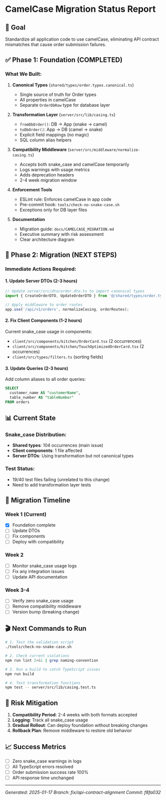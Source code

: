 # CamelCase Migration Status Report

## 🎯 Goal
Standardize all application code to use camelCase, eliminating API contract mismatches that cause order submission failures.

## ✅ Phase 1: Foundation (COMPLETED)

### What We Built:
1. **Canonical Types** (`shared/types/order.types.canonical.ts`)
   - Single source of truth for Order types
   - All properties in camelCase
   - Separate `OrderDbRow` type for database layer

2. **Transformation Layer** (`server/src/lib/casing.ts`)
   - `fromDbOrder()`: DB → App (snake → camel)
   - `toDbOrder()`: App → DB (camel → snake)
   - Explicit field mappings (no magic)
   - SQL column alias helpers

3. **Compatibility Middleware** (`server/src/middleware/normalize-casing.ts`)
   - Accepts both snake_case and camelCase temporarily
   - Logs warnings with usage metrics
   - Adds deprecation headers
   - 2-4 week migration window

4. **Enforcement Tools**
   - ESLint rule: Enforces camelCase in app code
   - Pre-commit hook: `tools/check-no-snake-case.sh`
   - Exceptions only for DB layer files

5. **Documentation**
   - Migration guide: `docs/CAMELCASE_MIGRATION.md`
   - Executive summary with risk assessment
   - Clear architecture diagram

## 🚧 Phase 2: Migration (NEXT STEPS)

### Immediate Actions Required:

#### 1. Update Server DTOs (2-3 hours)
```typescript
// Update server/src/dto/order.dto.ts to import canonical types
import { CreateOrderDTO, UpdateOrderDTO } from '@/shared/types/order.types.canonical';

// Apply middleware to order routes
app.use('/api/v1/orders', normalizeCasing, orderRoutes);
```

#### 2. Fix Client Components (1-2 hours)
Current snake_case usage in components:
- `client/src/components/kitchen/OrderCard.tsx` (2 occurrences)
- `client/src/components/kitchen/TouchOptimizedOrderCard.tsx` (2 occurrences)
- `client/src/types/filters.ts` (sorting fields)

#### 3. Update Queries (2-3 hours)
Add column aliases to all order queries:
```sql
SELECT
  customer_name AS "customerName",
  table_number AS "tableNumber"
FROM orders
```

## 📊 Current State

### Snake_case Distribution:
- **Shared types**: 104 occurrences (main issue)
- **Client components**: 1 file affected
- **Server DTOs**: Using transformation but not canonical types

### Test Status:
- 19/40 test files failing (unrelated to this change)
- Need to add transformation layer tests

## 🔄 Migration Timeline

### Week 1 (Current)
- [x] Foundation complete
- [ ] Update DTOs
- [ ] Fix components
- [ ] Deploy with compatibility

### Week 2
- [ ] Monitor snake_case usage logs
- [ ] Fix any integration issues
- [ ] Update API documentation

### Week 3-4
- [ ] Verify zero snake_case usage
- [ ] Remove compatibility middleware
- [ ] Version bump (breaking change)

## 🎬 Next Commands to Run

```bash
# 1. Test the validation script
./tools/check-no-snake-case.sh

# 2. Check current violations
npm run lint 2>&1 | grep naming-convention

# 3. Run a build to catch TypeScript issues
npm run build

# 4. Test transformation functions
npm test -- server/src/lib/casing.test.ts
```

## 🚨 Risk Mitigation

1. **Compatibility Period**: 2-4 weeks with both formats accepted
2. **Logging**: Track all snake_case usage
3. **Gradual Rollout**: Can deploy foundation without breaking changes
4. **Rollback Plan**: Remove middleware to restore old behavior

## 📈 Success Metrics

- [ ] Zero snake_case warnings in logs
- [ ] All TypeScript errors resolved
- [ ] Order submission success rate 100%
- [ ] API response time unchanged

---
*Generated: 2025-01-17*
*Branch: fix/api-contract-alignment*
*Commit: f8fa032*